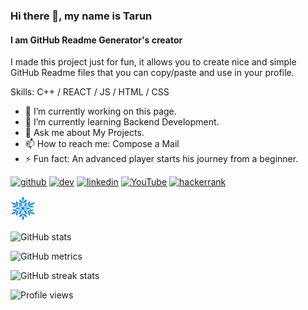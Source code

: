 ### Hi there 👋, my name is Tarun
#### I am GitHub Readme Generator's creator
I made this project just for fun, it allows you to create nice and simple GitHub Readme files that you can copy/paste and use in your profile.

Skills: C++ / REACT / JS / HTML / CSS

- 🔭 I’m currently working on this page. 
- 🌱 I’m currently learning Backend Development. 
- 💬 Ask me about My Projects. 
- 📫 How to reach me: Compose a Mail  
- ⚡ Fun fact: An advanced player starts his journey from a beginner. 


[<img src='https://cdn.jsdelivr.net/npm/simple-icons@3.0.1/icons/github.svg' alt='github' height='40'>](https://github.com/tarunrana1998)  [<img src='https://cdn.jsdelivr.net/npm/simple-icons@3.0.1/icons/dev-dot-to.svg' alt='dev' height='40'>](https://dev.to/https://dev.to/tarunrana1998)  [<img src='https://cdn.jsdelivr.net/npm/simple-icons@3.0.1/icons/linkedin.svg' alt='linkedin' height='40'>](https://www.linkedin.com/in/https://www.linkedin.com/in/tarunrana1998//)  [<img src='https://cdn.jsdelivr.net/npm/simple-icons@3.0.1/icons/youtube.svg' alt='YouTube' height='40'>](https://www.youtube.com/channel/yHyuZRa4i6vvf6DbQX0V4A)  [<img src='https://cdn.jsdelivr.net/npm/simple-icons@3.0.1/icons/hackerrank.svg' alt='hackerrank' height='40'>](https://www.hackerrank.com/tarunrana1998)  

<a href='https://archiveprogram.github.com/'><img src='https://raw.githubusercontent.com/acervenky/animated-github-badges/master/assets/acbadge.gif' width='40' height='40'></a> 

![GitHub stats](https://github-readme-stats.vercel.app/api?username=tarunrana1998&show_icons=true)  

![GitHub metrics](https://metrics.lecoq.io/tarunrana1998)  

![GitHub streak stats](https://github-readme-streak-stats.herokuapp.com/?user=tarunrana1998)  

![Profile views](https://gpvc.arturio.dev/tarunrana1998)  
